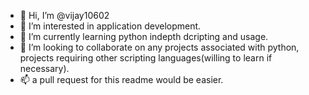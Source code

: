 - 👋 Hi, I’m @vijay10602
- 👀 I’m interested in application development.
- 🌱 I’m currently learning python indepth dcripting and usage.
- 💞️ I’m looking to collaborate on any projects associated with python, projects requiring other scripting languages(willing to learn if necessary).
- 📫 a pull request for this readme would be easier.

<!---
vijay10602/vijay10602 is a ✨ special ✨ repository because its `README.md` (this file) appears on your GitHub profile.
You can click the Preview link to take a look at your changes.
--->

